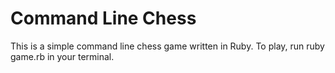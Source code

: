 # Command Line Chess
This is a simple command line chess game written in Ruby.  To play, run ruby game.rb in your terminal.
